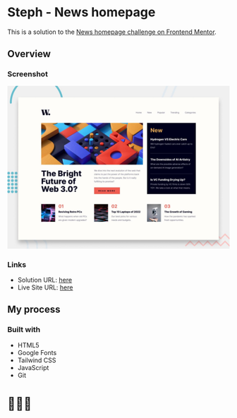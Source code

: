 # Steph - News homepage

This is a solution to the [News homepage challenge on Frontend Mentor](https://www.frontendmentor.io/challenges/news-homepage-H6SWTa1MFl). 

## Overview

### Screenshot

![](./assets/design/desktop-preview.jpg)

### Links

- Solution URL: [here](https://www.frontendmentor.io/solutions/solution-news-homepage-UoX2ssJlc6)
- Live Site URL: [here](https://xstephx.github.io/news-homepage-challenge/)

## My process

### Built with

- HTML5 
- Google Fonts
- Tailwind CSS
- JavaScript
- Git



# 🚀🚀🚀